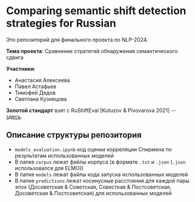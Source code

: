 # Comparing semantic shift detection strategies for Russian

Это репозиторий для финального проекта по NLP-2024.

**Тема проекта**: Сравнение стратегий обнаружения семантического сдвига

**Участники**:

- Анастасия Алексеева
- Павел Астафьев
- Тимофей Дедов
- Светлана Кузнецова

**Золотой стандарт** взят с RuShiftEval \[Kutuzov & Pivovarova 2021\] -- [здесь](https://raw.githubusercontent.com/akutuzov/rushifteval_public/main/annotated_testset.tsv).

## Описание структуры репозитория

- `models_evaluation.ipynb` код оценки корреляции Спирмена по результатам использованных моделей
- В папке `corpus` лежат файлы корпуса (в формате `.txt` и `.json` (`.json` использовался для ELMO))
- В папке `models` лежат файлы кода запуска использованных моделей
- В папке `predictions` лежат косинусные расстояния для каждой пары эпох (Досоветская & Советская, Совесткая & Постсоветская, Досоветская & Постсоветская) для использованных моделей

